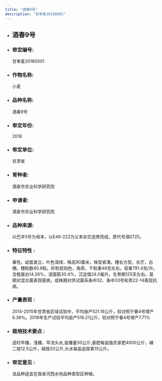 ```yaml
---
title: "酒春9号"
description: "甘审麦20180001"
---
```

* ## 酒春9号
* ###  审定编号:  
   甘审麦20180001

*  ### 作物名称:  
   小麦

*   ###  品种名称: 
    酒春9号

*   ### 审定年份: 
    2018

*   ### 审定单位:  
    甘肃省

*   ### 育种者:  
    酒泉市农业科学研究院

*   ### 申请者:  
    酒泉市农业科学研究院

*   ### 品种来源:  
    以巴丰5号为母本，以E46-222为父本杂交选育而成，原代号酒0725。

*   ### 特征特性 : 
    春性，幼苗直立，叶色深绿，株高90厘米，株型紧凑。穗长方型，长芒，白穗。穗粒数40.8粒。籽粒琥珀色，角质，千粒重49克左右，容重791.4克/升。含粗蛋白14.26%，湿面筋30.4%，沉淀值24.0毫升。生育期125天左右。苗期对混合菌表现感病，成株期对供试菌系条中32、条中33号和贵22-14表现抗病。

*   ### 产量表现 : 
    2014-2015年甘肃省区域试验中，平均亩产521.16公斤，较对照宁春4号增产6.38％。2016年生产试验平均亩产518.21公斤，较对照宁春4号增产7.71%

*   ### 栽培技术要点 : 
    适时早播，浅播，早浇头水,亩播量30公斤,基肥每亩施农家肥4000公斤，磷二铵12.5公斤，硝铵20公斤,头水每亩追尿素15公斤。

*   ### 审定意见 : 
    该品种适宜在我省河西水地品种类型区种植。
